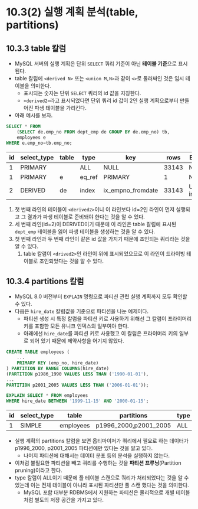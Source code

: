# 10.3(2) 실행 계획 분석(table, partitions)

## 10.3.3 table 칼럼

- MySQL 서버의 실행 계획은 단위 `SELECT` 쿼리 기준이 아닌 **테이블 기준**으로 표시된다.
- table 칼럼에 `<derived N>` 또는 `<union M,N>`과 같이 `<>`로 둘러싸인 것은 임시 테이블을 의미한다.
    - 표시되는 숫자는 단위 `SELECT` 쿼리의 id 값을 지칭한다.
    - `<derived2>`라고 표시되었다면 단위 쿼리 id 값이 2인 실행 계획으로부터 만들어진 파생 테이블을 가리킨다.
- 아래 예시를 보자.

```sql
SELECT * FROM
	(SELECT de.emp_no FROM dept_emp de GROUP BY de.emp_no) tb,
	employees e
WHERE e.emp_no=tb.emp_no;
```

| id | select_type | table | type | key | rows | Extra |
| --- | --- | --- | --- | --- | --- | --- |
| 1 | PRIMARY | <derived2> | ALL | NULL | 33143 | NULL |
| 1 | PRIMARY | e | eq_ref | PRIMARY | 1 | NULL |
| 2 | DERIVED | de | index | ix_empno_fromdate | 33143 | Using index |
1. 첫 번째 라인의 테이블이 `<derived2>`이니 이 라인보다 id=2인 라인이 먼저 실행되고 그 결과가 파생 테이블로 준비돼야 한다는 것을 알 수 있다.
2. 세 번째 라인(id=2)이 DERIVED이기 때문에 이 라인은 table 칼럼에 표시된 `dept_emp` 테이블을 읽어 파생 테이블을 생성하는 것을 알 수 있다.
3. 첫 번째 라인과 두 번째 라인이 같은 id 값을 가지기 때문에 조인되는 쿼리라는 것을 알 수 있다.
    1. table 칼럼이 `<drived2>`인 라인이 위에 표시되었으므로 이 라인이 드라이빙 테이블로 조인되었다는 것을 알 수 있다.

## 10.3.4 partitions 칼럼

- MySQL 8.0 버전부터 `EXPLAIN` 명령으로 파티션 관련 실행 계획까지 모두 확인할 수 있다.
- 다음은 `hire_date` 칼럼값을 기준으로 파티션을 나눈 예제이다.
    - 파티션 생성 시 특정 칼럼을 파티션 키로 사용하기 위해선 그 칼럼이 프라이머리 키를 포함한 모든 유니크 인덱스의 일부여야 한다.
    - 아래에선 `hire_date`를 파티션 키로 사용했고 이 칼럼은 프라이머리 키의 일부로 되어 있기 때문에 제약사항을 어기지 않았다.

```sql
CREATE TABLE employees (
	...
	PRIMARY KEY (emp_no, hire_date)
) PARTITION BY RANGE COLUMNS(hire_date)
(PARTITION p1986_1990 VALUES LESS THAN ('1990-01-01'),
...
PARTITION p2001_2005 VALUES LESS THAN ('2006-01-01'));

EXPLAIN SELECT * FROM employees 
WHERE hire_date BETWEEN '1999-11-15' AND '2000-01-15';
```

| id | select_type | table | partitions | type | rows |
| --- | --- | --- | --- | --- | --- |
| 1 | SIMPLE | employees | p1996_2000,p2001_2005 | ALL | 21743 |
- 실행 계획의 partitions 칼럼을 보면 옵티마이저가 쿼리에서 필요로 하는 데이터가 p1996_2000, p2001_2005 파티션에만 있다는 것을 알고 있다.
    - 나머지 파티션에 대해서는 데이터 분포 등의 분석을 실행하지 않는다.
- 이처럼 불필요한 파티션을 빼고 쿼리를 수행하는 것을 **파티션 프루닝**(Partition pruning)이라고 한다.
- type 칼럼이 ALL이기 때문에 풀 테이블 스캔으로 쿼리가 처리되었다는 것을 알 수 있는데 이는 전체 테이블이 아니라 표시된 파티션만 풀 스캔 했다는 것을 의미한다.
    - MySQL 포함 대부분 RDBMS에서 지원하는 파티션은 물리적으로 개별 테이블 처럼 별도의 저장 공간을 가지고 있다.


